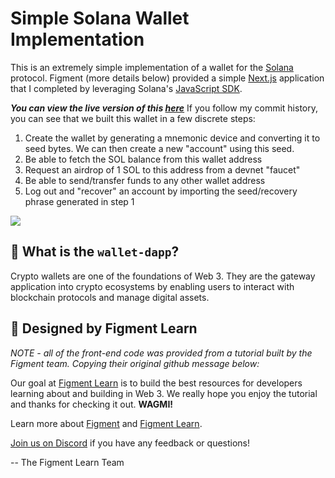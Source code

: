 # Simple Solana Wallet Implementation
This is an extremely simple implementation of a wallet for the [Solana](https://solana.com/) protocol. Figment (more details below) provided a simple [Next.js](https://nextjs.org/) application that I completed by leveraging Solana's [JavaScript SDK](https://solana-labs.github.io/solana-web3.js/index.html).

***You can view the live version of this [here](https://simple-solana-wallet.vercel.app/)***
If you follow my commit history, you can see that we built this wallet in a few discrete steps:
1. Create the wallet by generating a mnemonic device and converting it to seed bytes. We can then create a new "account" using this seed.  
2. Be able to fetch the SOL balance from this wallet address
3. Request an airdrop of 1 SOL to this address from a devnet "faucet"
4. Be able to send/transfer funds to any other wallet address
5. Log out and "recover" an account by importing the seed/recovery phrase generated in step 1

![](./public/wallet-tutorial-screenshot.png)

## 🤔 What is the `wallet-dapp`?

Crypto wallets are one of the foundations of Web 3. They are the gateway application into crypto ecosystems by enabling users to interact with blockchain protocols and manage digital assets.

## 🔩 Designed by Figment Learn
*NOTE - all of the front-end code was provided from a tutorial built by the Figment team. Copying their original github message below:*

Our goal at [Figment Learn](https://learn.figment.io/) is to build the best resources for developers learning about and building in Web 3. We really hope you enjoy the tutorial and thanks for checking it out. **WAGMI!**

Learn more about [Figment](https://figment.io/) and [Figment Learn](https://learn.figment.io/).

[Join us on Discord](https://discord.com/invite/fszyM7K) if you have any feedback or questions!

-- The Figment Learn Team
